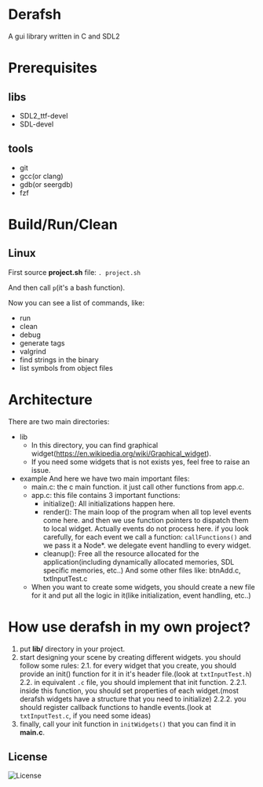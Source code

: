 # Derafsh
A gui library written in C and SDL2

# Prerequisites
## libs
- SDL2_ttf-devel
- SDL-devel

## tools
- git
- gcc(or clang)
- gdb(or seergdb)
- fzf

# Build/Run/Clean
## Linux
First source **project.sh** file:
`. project.sh`

And then call `p`(it's a bash function).

Now you can see a list of commands, like:
- run
- clean
- debug
- generate tags
- valgrind
- find strings in the binary
- list symbols from object files

# Architecture
There are two main directories:
- lib
  - In this directory, you can find graphical widget(https://en.wikipedia.org/wiki/Graphical_widget).
  - If you need some widgets that is not exists yes, feel free to raise an issue.
- example
  And here we have two main important files:
    - main.c: the c main function. it just call other functions from app.c.
    - app.c: this file contains 3 important functions:
      - initialize(): All initializations happen here.
      - render(): The main loop of the program when all top level events come here. and then we use function pointers to dispatch them to local widget.
        Actually events do not process here. if you look carefully, for each event we call a function: `callFunctions()` and we pass it a Node*. we delegate event handling to every widget.
      - cleanup(): Free all the resource allocated for the application(including dynamically allocated memories, SDL specific memories, etc..)
  And some other files like: btnAdd.c, txtInputTest.c
    - When you want to create some widgets, you should create a new file for it and put all the logic in it(like initialization, event handling, etc..)

# How use derafsh in my own project?
1. put **lib/** directory in your project.
2. start designing your scene by creating different widgets. you should follow some rules:
  2.1. for every widget that you create, you should provide an init() function for it in it's header file.(look at `txtInputTest.h`)
  2.2. in equivalent `.c` file, you should implement that init function.
    2.2.1. inside this function, you should set properties of each widget.(most derafsh widgets have a structure that you need to initialize)
    2.2.2. you should register callback functions to handle events.(look at `txtInputTest.c`, if you need some ideas)
3. finally, call your init function in `initWidgets()` that you can find it in **main.c**.

## License
![License](https://img.shields.io/github/license/LinArcX/derafsh.svg)

